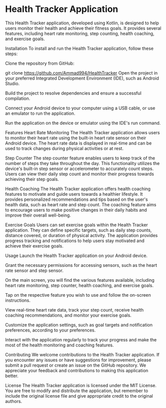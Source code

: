 <h1>Health Tracker Application</h1>
This Health Tracker application, developed using Kotlin, is designed to help users monitor their health and achieve their fitness goals. It provides several features, including heart rate monitoring, step counting, health coaching, and exercise goals.

Installation
To install and run the Health Tracker application, follow these steps:

Clone the repository from GitHub:

git clone https://github.com/Ammad994/HealthTracker
Open the project in your preferred Integrated Development Environment (IDE), such as Android Studio.

Build the project to resolve dependencies and ensure a successful compilation.

Connect your Android device to your computer using a USB cable, or use an emulator to run the application.

Run the application on the device or emulator using the IDE's run command.

Features
Heart Rate Monitoring
The Health Tracker application allows users to monitor their heart rate using the built-in heart rate sensor on their Android device. The heart rate data is displayed in real-time and can be used to track changes during physical activities or at rest.

Step Counter
The step counter feature enables users to keep track of the number of steps they take throughout the day. This functionality utilizes the device's built-in step sensor or accelerometer to accurately count steps. Users can view their daily step count and monitor their progress towards achieving their step goals.

Health Coaching
The Health Tracker application offers health coaching features to motivate and guide users towards a healthier lifestyle. It provides personalized recommendations and tips based on the user's health data, such as heart rate and step count. The coaching feature aims to encourage users to make positive changes in their daily habits and improve their overall well-being.

Exercise Goals
Users can set exercise goals within the Health Tracker application. They can define specific targets, such as daily step counts, distance covered, or duration of physical activity. The application provides progress tracking and notifications to help users stay motivated and achieve their exercise goals.

Usage
Launch the Health Tracker application on your Android device.

Grant the necessary permissions for accessing sensors, such as the heart rate sensor and step sensor.

On the main screen, you will find the various features available, including heart rate monitoring, step counter, health coaching, and exercise goals.

Tap on the respective feature you wish to use and follow the on-screen instructions.

View real-time heart rate data, track your step count, receive health coaching recommendations, and monitor your exercise goals.

Customize the application settings, such as goal targets and notification preferences, according to your preferences.

Interact with the application regularly to track your progress and make the most of the health monitoring and coaching features.

Contributing
We welcome contributions to the Health Tracker application. If you encounter any issues or have suggestions for improvement, please submit a pull request or create an issue on the GitHub repository. We appreciate your feedback and contributions to making this application better.

License
The Health Tracker application is licensed under the MIT License. You are free to modify and distribute the application, but remember to include the original license file and give appropriate credit to the original authors.
